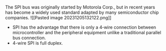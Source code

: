 The SPI bus was originally started by Motorola Corp., but in recent
years has become a widely used standard adapted by many
semiconductor chip companies.
![[Pasted image 20231205132122.png]]
* SPI has the advantage that there is only a 4‐wire connection between microcontroller and the peripheral equipment unlike a traditional parallel bus connection.
* 4-wire SPI is full duplex.